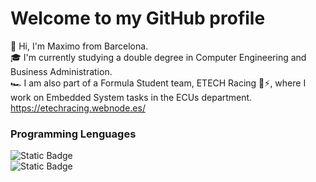 # Welcome to my GitHub profile 
👋 Hi, I'm Maximo from Barcelona. 
</br>
🎓 I'm currently studying a double degree in Computer Engineering and Business Administration.
</br>
🏎️ I am also part of a Formula Student team, ETECH Racing 💚⚡, where I work on Embedded System tasks in the ECUs department.
<https://etechracing.webnode.es/>
### Programming Lenguages
![Static Badge](https://img.shields.io/badge/C-Lenguaje?logoColor=blue&color=blue)
</br>
![Static Badge](https://img.shields.io/badge/PYTHON-l?style=flat-square&logoColor=yellow&color=yellow)
</br>

<!--
**Maximo028/Maximo028** is a ✨ _special_ ✨ repository because its `README.md` (this file) appears on your GitHub profile.

Here are some ideas to get you started:

- 🔭 I’m currently working on ...
- 🌱 I’m currently learning ...
- 👯 I’m looking to collaborate on ...
- 🤔 I’m looking for help with ...
- 💬 Ask me about ...
- 📫 How to reach me: ...
- 😄 Pronouns: ...
- ⚡ Fun fact: ...
-->
